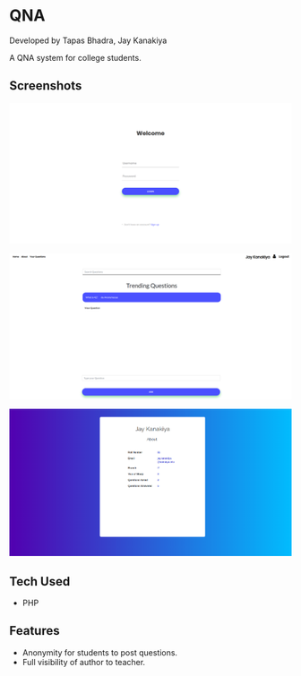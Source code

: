 # QNA
Developed by Tapas Bhadra, Jay Kanakiya

A QNA system for college students. 

## Screenshots

![Login](/images/login.png?raw=true "Login")

![Dashboard](/images/dashboard.png?raw=true "Dashboard")

![Profile](/images/profile.png?raw=true "Profile")



## Tech Used
* PHP


## Features
* Anonymity for students to post questions.
* Full visibility of author to teacher.


 
